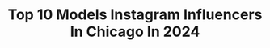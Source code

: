 ---
title: Top 10 Models Instagram Influencers In Chicago In 2024
description: >-
  Find top models Instagram influencers in Chicago in 2024. Most popular hashtags: #model #photography #chicago.
platform: Instagram
hits: 299
text_top: Discover the top-rated Instagram influencers on inBeat.
text_bottom: inBeat has 299 Instagram influencers like this in Chicago, United States for you to work with.
profiles:
  - username: "teraohara"
    fullname: >-
      Tera O'Hara Fashion Model
    bio: >-
      ( #silverhair Influencer, Mother, Beekeeper, Yogi). Wilhelmina NY 📍Ford Models Chicago📍CGM Miami 📍Mrs Robinson UK 📧For Inquiries: rdeal@fordmodels.com
    location: "United States"
    followers: 19711
    engagement: 313
    commentsToLikes: 0.126852
    id: ckx0v0il4zcj30j23x6t2abbs
    verified: false
    hashtags: "#silverhair, #bts, #silverhairmodel, #setlife"
  - username: "maliyahlondyn"
    fullname: >-
      Maliyah Londyn
    bio: >-
      Beautifully TRANS 🖤 Model - Chicago Fashion Week 2019 Actress - Steppenwolf LOS ‘20 Don't be afraid to take risks If you never try— you'll never know
    location: "United States"
    followers: 11465
    engagement: 2528
    commentsToLikes: 0.018663
    id: ckf5l0i2qnwpz0j23vllmhpip
    verified: false
    hashtags: "#epilynx, #cleanbeauty, #hydration, #glow"
  - username: "theparishjames"
    fullname: >-
      Parish™️
    bio: >-
      MA: Select Models- Chicago/LA , Wilhelmina - New York.
    location: "United States"
    followers: 7872
    engagement: 1373
    commentsToLikes: 0.030970
    id: ck5zyk6gta1g00i146f44yczp
    verified: false
    hashtags: "#selectmodels, #brownskin, #pridemonth"
  - username: "lynneasmitherzz"
    fullname: >-
      Lynnea Smith
    bio: >-
      🌻Real Estate Agent and Model 🏡 @listingwithlynnea //Ford Models Chicago // O Models Los Angeles//Osbrink Agency
    location: "United States"
    followers: 11687
    engagement: 512
    commentsToLikes: 0.017826
    id: ck0w5aswa2qm50i19s4m1k496
    verified: false
    hashtags: "#ictrealestate, #wichita"
  - username: "sailor_marimoon"
    fullname: >-
      Mariana pronounced MA-di-ana
    bio: >-
      Your local Shapeshifting Creator God Full time travel model 🇲🇽 & 🇵🇸 Chicago 📍 seattle 🔜 #freepalestine#BLM
    location: "United States"
    followers: 6271
    engagement: 744
    commentsToLikes: 0.046899
    id: ck6ubm0o3adcl0j7104gtawxw
    verified: false
    hashtags: ""
  - username: "alexismatsen"
    fullname: >-
      Alexis
    bio: >-
      It was all a dream✨ Option 1 Models // Chicago 📍Milwaukee
    location: "United States"
    followers: 2015
    engagement: 1087
    commentsToLikes: 0.063111
    id: ck6tm5snu78e90j714emtthpp
    verified: false
    hashtags: "#bachelorettefinale"
  - username: "jm_photography23"
    fullname: >-
      Tyler James
    bio: >-
      SH. Published Chicago photographer/ actor represented by BMG and Paige model and talent. DM for Rates #chicagophotographer
    location: "United States"
    followers: 27235
    engagement: 109
    commentsToLikes: 0.029994
    id: ck6tqrsnntmh90j71ub1siyfp
    verified: false
    hashtags: ""
  - username: "katarina.arriaga.music"
    fullname: >-
      Katarina Arriaga
    bio: >-
      Dedicated to my craft & spreading love to my community•VivaMexico•Check out my blog and merchandise! 👇 “The Letter” OUT NOW
    location: "United States"
    followers: 15168
    engagement: 1144
    commentsToLikes: 0.074796
    id: ck6u433xo1err0j7199makhlw
    verified: false
    hashtags: "#dallashiphop, #miamihiphop, #femalerapper, #independentwoman"
  - username: "stefangoncalvez"
    fullname: >-
      Stefan Goncalvez
    bio: >-
      @joffreyballet From Brazil/Uruguay Living in Chicago
    location: "United States"
    followers: 16128
    engagement: 879
    commentsToLikes: 0.024963
    id: ck6tproalm6po0j71afmi3mq6
    verified: false
    hashtags: "#sand, #legs, #muscle, #body"
  - username: "chelseavaughn"
    fullname: >-
      Chelsea Vaughn
    bio: >-
      Both my bio & I are a WIP Host of Vaughnerable podcast 🎙👇🏾
    location: "United States"
    followers: 111496
    engagement: 234
    commentsToLikes: 0.034036
    id: cl1vb27sud7450i23iigx0699
    verified: false
    hashtags: "#marriage, #mydsw, #bachelornation, #vaughnerable"
---